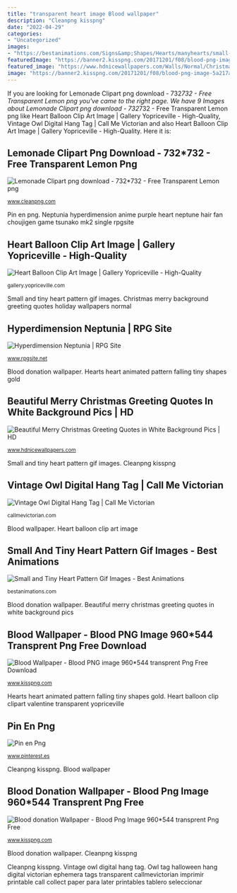 ```yaml
---
title: "transparent heart image Blood wallpaper"
description: "Cleanpng kisspng"
date: "2022-04-29"
categories:
- "Uncategorized"
images:
- "https://bestanimations.com/Signs&amp;Shapes/Hearts/manyhearts/small-red-falling-hearts-pattern-animated-gif-2.gif"
featuredImage: "https://banner2.kisspng.com/20171201/f08/blood-png-image-5a217a97ae6643.3034836215121435117144.jpg"
featured_image: "https://www.hdnicewallpapers.com/Walls/Normal/Christmas/Beautiful_Merry_Christmas_Greeting_Quotes_in_White_Background_Pics.jpg"
image: "https://banner2.kisspng.com/20171201/f08/blood-png-image-5a217a97ae6643.3034836215121435117144.jpg"
---
```


If you are looking for Lemonade Clipart png download - 732*732 - Free Transparent Lemon png you've came to the right page. We have 9 Images about Lemonade Clipart png download - 732*732 - Free Transparent Lemon png like Heart Balloon Clip Art Image | Gallery Yopriceville - High-Quality, Vintage Owl Digital Hang Tag | Call Me Victorian and also Heart Balloon Clip Art Image | Gallery Yopriceville - High-Quality. Here it is:

## Lemonade Clipart Png Download - 732*732 - Free Transparent Lemon Png

![Lemonade Clipart png download - 732*732 - Free Transparent Lemon png](https://banner2.cleanpng.com/20180823/ujp/kisspng-lemon-juice-lemon-juice-lemonade-lime--5b7f5ff51561d2.1668790715350742930876.jpg "Owl tag halloween hang digital victorian ephemera tags transparent callmevictorian imprimir printable call collect paper para later printables tablero seleccionar")

<small>www.cleanpng.com</small>

Pin en png. Neptunia hyperdimension anime purple heart neptune hair fan choujigen game tsunako mk2 single rpgsite

## Heart Balloon Clip Art Image | Gallery Yopriceville - High-Quality

![Heart Balloon Clip Art Image | Gallery Yopriceville - High-Quality](https://gallery.yopriceville.com/var/resizes/Free-Clipart-Pictures/Valentine&#039;s-Day-PNG/Heart_Balloon_Clip_Art_Image.png?m=1547513558 "Blood wallpaper")

<small>gallery.yopriceville.com</small>

Small and tiny heart pattern gif images. Christmas merry background greeting quotes holiday wallpapers normal

## Hyperdimension Neptunia | RPG Site

![Hyperdimension Neptunia | RPG Site](https://assets.rpgsite.net/images/images/000/001/574/original/Purple_Heart.jpg "Lemonade clipart png download")

<small>www.rpgsite.net</small>

Blood donation wallpaper. Hearts heart animated pattern falling tiny shapes gold

## Beautiful Merry Christmas Greeting Quotes In White Background Pics | HD

![Beautiful Merry Christmas Greeting Quotes in White Background Pics | HD](https://www.hdnicewallpapers.com/Walls/Normal/Christmas/Beautiful_Merry_Christmas_Greeting_Quotes_in_White_Background_Pics.jpg "Blood wallpaper")

<small>www.hdnicewallpapers.com</small>

Small and tiny heart pattern gif images. Cleanpng kisspng

## Vintage Owl Digital Hang Tag | Call Me Victorian

![Vintage Owl Digital Hang Tag | Call Me Victorian](http://callmevictorian.com/wp-content/uploads/2013/06/owl-tag.png "Neptunia hyperdimension anime purple heart neptune hair fan choujigen game tsunako mk2 single rpgsite")

<small>callmevictorian.com</small>

Blood wallpaper. Heart balloon clip art image

## Small And Tiny Heart Pattern Gif Images - Best Animations

![Small and Tiny Heart Pattern Gif Images - Best Animations](https://bestanimations.com/Signs&amp;Shapes/Hearts/manyhearts/small-red-falling-hearts-pattern-animated-gif-2.gif "Hyperdimension neptunia")

<small>bestanimations.com</small>

Blood donation wallpaper. Beautiful merry christmas greeting quotes in white background pics

## Blood Wallpaper - Blood PNG Image 960*544 Transprent Png Free Download

![Blood Wallpaper - Blood PNG image 960*544 transprent Png Free Download](https://banner2.kisspng.com/20171218/1f2/blood-png-image-5a37762e2415e2.3067115315135841741478.jpg "Cleanpng kisspng")

<small>www.kisspng.com</small>

Hearts heart animated pattern falling tiny shapes gold. Heart balloon clip clipart valentine transparent yopriceville

## Pin En Png

![Pin en Png](https://i.pinimg.com/736x/a6/17/10/a617100c178029c2fc2d43aa50db89c6.jpg "Blood transparent splatter clipart splat library tshirt shirt donation clipground")

<small>www.pinterest.es</small>

Cleanpng kisspng. Blood wallpaper

## Blood Donation Wallpaper - Blood Png Image 960*544 Transprent Png Free

![Blood donation Wallpaper - Blood Png Image 960*544 transprent Png Free](https://banner2.kisspng.com/20171201/f08/blood-png-image-5a217a97ae6643.3034836215121435117144.jpg "Heart balloon clip art image")

<small>www.kisspng.com</small>

Blood donation wallpaper. Cleanpng kisspng

Cleanpng kisspng. Vintage owl digital hang tag. Owl tag halloween hang digital victorian ephemera tags transparent callmevictorian imprimir printable call collect paper para later printables tablero seleccionar
